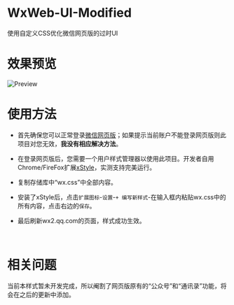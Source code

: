 # WxWeb-UI-Modified

使用自定义CSS优化微信网页版的过时UI

# 效果预览
![Preview](https://asset.simsoft.top/preview.png)

# 使用方法

- 首先确保您可以正常登录[微信网页版](https://wx2.qq.com)；如果提示当前账户不能登录网页版则此项目对您无效，**我没有相应解决方法**。
- 在登录网页版后，您需要一个用户样式管理器以使用此项目。开发者自用Chrome/FireFox扩展[xStyle](https://github.com/FirefoxBar/xStyle)，实测支持完美运行。
- 复制存储库中“wx.css”中全部内容。

- 安装了xStyle后，点击`扩展图标`-`设置`-`+ 编写新样式`-在输入框内粘贴wx.css中的所有内容，点击右边的`保存`。
- 最后刷新wx2.qq.com的页面，样式成功生效。

<br/>

# 相关问题

当前本样式暂未开发完成，所以阉割了网页版原有的“公众号”和“通讯录”功能，将会在之后的更新中添加。
